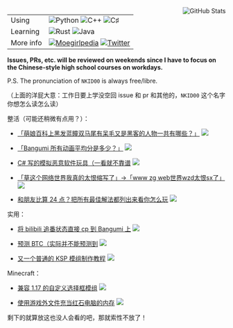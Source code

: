 <img align="right" src="https://github-readme-stats.vercel.app/api?username=NKID00&show_icons=true&title_color=f09199&icon_color=777" alt="GitHub Stats" />

<table>
  <tr>
    <td>Using</td>
    <td><img src="https://img.shields.io/badge/-Python-f09199?style=flat-square&logo=python&logoColor=ffffff" alt="Python" /> <img src="https://img.shields.io/badge/-C%2B%2B-f09199?style=flat-square&logo=C%2B%2B&logoColor=ffffff" alt="C++" /> <img src="https://img.shields.io/badge/-C%20♯-f09199?style=flat-square&logo=C%20Sharp&logoColor=ffffff" alt="C♯" /></td>
  </tr>
  <tr>
    <td>Learning</td>
    <td><img src="https://img.shields.io/badge/-Rust-f09199?style=flat-square&logo=Rust&logoColor=ffffff" alt="Rust" /> <img src="https://img.shields.io/badge/-Java-f09199?style=flat-square&logo=Java&logoColor=ffffff" alt="Java" /></td>
  </tr>
  <tr>
    <td>More info</td>
    <td><a href="https://zh.moegirl.org.cn/User:NKID00"><img src="https://img.shields.io/badge/-萌娘百科-f09199?style=flat-square" alt="Moegirlpedia" /></a> <a href="https://twitter.com/NKID00"><img src="https://img.shields.io/badge/-Twitter-f09199?style=flat-square&logo=Twitter&logoColor=ffffff" alt="Twitter" /></td>
  </tr>
</table>

**Issues, PRs, etc. will be reviewed on weekends since I have to focus on the Chinese-style high school courses on workdays.**

P.S. The pronunciation of `NKID00` is always free/libre.

（上面的洋屁大意：工作日要上学没空回 issue 和 pr 和其他的，`NKID00` 这个名字你想怎么读怎么读）

整活（可能还稍微有点用？）：

- [「萌娘百科上黑发蓝瞳双马尾有呆毛又是黑客的人物一共有哪些？」](https://github.com/NKID00/moegirlpedia-category-search) ![](https://img.shields.io/github/stars/NKID00/moegirlpedia-category-search?style=flat-square&logo=GitHub&color=f09199&labelColor=f09199&logoColor=ffffff)

- [「Bangumi 所有动画平均分是多少？」](https://github.com/NKID00/BangumiAnimeDataset) ![](https://img.shields.io/github/stars/NKID00/BangumiAnimeDataset?style=flat-square&logo=GitHub&color=f09199&labelColor=f09199&logoColor=ffffff)

- [C# 写的模拟恶意软件玩具（一看就不靠谱](https://github.com/NKID00/toys) ![](https://img.shields.io/github/stars/NKID00/toys?style=flat-square&logo=GitHub&color=f09199&labelColor=f09199&logoColor=ffffff)

- [「草这个网络世界我真的太恨缩写了」->「www zg web世界wzd太恨sx了」](https://github.com/NKID00/jbhhsh) ![](https://img.shields.io/github/stars/NKID00/jbhhsh?style=flat-square&logo=GitHub&color=f09199&labelColor=f09199&logoColor=ffffff)

- [和朋友比算 24 点？把所有最佳解法都列出来看你怎么玩](https://github.com/NKID00/24Game) ![](https://img.shields.io/github/stars/NKID00/24Game?style=flat-square&logo=GitHub&color=f09199&labelColor=f09199&logoColor=ffffff)

实用：

- [将 bilibili 追番状态直接 cp 到 Bangumi 上](https://github.com/wopub/Bilibili2Bangumi) ![](https://img.shields.io/github/stars/wopub/Bilibili2Bangumi?style=flat-square&logo=GitHub&color=f09199&labelColor=f09199&logoColor=ffffff)

- [预测 BTC（实际并不能预测到](https://github.com/NKID00/FutureCrypto) ![](https://img.shields.io/github/stars/NKID00/FutureCrypto?style=flat-square&logo=GitHub&color=f09199&labelColor=f09199&logoColor=ffffff)

- [又一个普通的 KSP 模组制作教程](https://github.com/NKID00/GuideToKSPModMaking) ![](https://img.shields.io/github/stars/NKID00/GuideToKSPModMaking?style=flat-square&logo=GitHub&color=f09199&labelColor=f09199&logoColor=ffffff)

Minecraft：

- [兼容 1.17 的自定义选择框模组](https://github.com/NKID00/CustomSelectionBox-New) ![](https://img.shields.io/github/stars/NKID00/CustomSelectionBox-New?style=flat-square&logo=GitHub&color=f09199&labelColor=f09199&logoColor=ffffff)

- [使用游戏外文件充当红石电脑的内存](https://github.com/NKID00/redstone-computer-utilities) ![](https://img.shields.io/github/stars/NKID00/redstone-computer-utilities?style=flat-square&logo=GitHub&color=f09199&labelColor=f09199&logoColor=ffffff)

剩下的就算放这也没人会看的吧，那就索性不放了！
